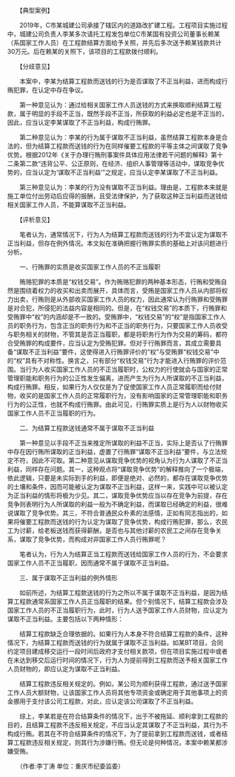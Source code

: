 　　【典型案例】

　　2019年，C市某城建公司承接了辖区内的道路改扩建工程。工程项目实施过程中，城建公司负责人李某多次请托工程发包单位C市某国有投资公司董事长赖某（系国家工作人员）在工程款结算方面给予关照，并先后多次送予赖某钱款共计30万元。后在赖某的关照下，该项目的工程款拨付顺利。

　　【分歧意见】

　　本案中，李某为结算工程款而送钱的行为是否谋取了不正当利益，进而构成行贿犯罪，在认定中存在争议。

　　第一种意见认为：通过给相关国家工作人员送钱的方式来换取顺利结算工程款，属于明显的手段不正当，既然手段不正当，所获取的利益必定也是不正当的，因此，应当认定李某谋取了不正当利益，构成行贿罪。

　　第二种意见认为：李某的行为属于谋取不正当利益，虽然结算工程款本身是合法的，但为结算工程款而送钱的行为在同样催要工程款的平等主体之间谋取了竞争优势。根据2012年《关于办理行贿刑事案件具体应用法律若干问题的解释》第十二条第二款“违背公平、公正原则，在经济、组织人事管理等活动中，谋取竞争优势的，应当认定为‘谋取不正当利益’”之规定，应当认定李某谋取了不正当利益。

　　第三种意见认为：李某的行为没有谋取不正当利益。理由是，工程款本来就是施工单位付出劳动后应得的报酬，且受法律保护，为了获取这种正当利益而送钱给相关国家工作人员，不能算谋取不正当利益。

　　【评析意见】

　　笔者认为，通常情况下，行为人为结算工程款而送钱的行为不宜认定为谋取不正当利益，但存在例外情况。本文拟在准确把握行贿罪实质的基础上对该问题进行分析。

　　一、行贿罪的实质是收买国家工作人员的不正当履职

　　贿赂犯罪的本质是“权钱交易”。作为贿赂犯罪的两种基本形态，行贿和受贿自然是围绕着权力的收买和出卖而展开，具体而言，受贿是国家工作人员从内部将权力出卖，行贿则是从外部收买国家工作人员的权力，因此通常认为行贿罪和受贿罪是对合犯，所侵犯的法益内容是相同的。但是，在“权钱交易”的本质下，行贿罪和受贿罪中“权”的内涵却是不一致的。受贿罪中，“权钱交易”的“权”是指国家工作人员的职务行为，包含正当的职务行为和不正当的职务行为，只要国家工作人员收受与职务相关的财物，不管其是否正当履职，都是将职务行为作为交易的筹码，都符合受贿罪的构成要件，应当认定为受贿犯罪。但对于行贿罪而言，其成立需要具备“谋取不正当利益”要件，这使得进入行贿罪评价的“权”与受贿罪“权钱交易”中的“权”具有不对称性。换言之，只有部分“权钱交易”行为才能进入行贿罪的评价范围。当行为人收买国家工作人员的不正当履职时，公权力的行使就会与国家的正常管理职能和职务行为的公正性发生偏离，进而产生为行为人所谋取的不正当利益，构成行贿罪。相反，如果行为人仅仅是为了促使国家工作人员正常履职而给付财物，收买的是国家工作人员的正常履职行为，没有影响国家的正常管理职能和职务行为的公正性，也就不构成行贿罪。由此可见，行贿罪实质上是行为人以财物收买国家工作人员不正当履职的行为。

　　二、为结算工程款送钱通常不属于谋取不正当利益

　　第一种意见以手段不正当来推定所谋取的利益不正当，实际上是否认了行贿罪中存在因行贿所谋取的正当利益，虚置了行贿罪“谋取不正当利益”要件，与立法规定不符，因此不可取。第二种意见从谋取竞争优势的视角认为行为人谋取了不正当利益，同样存在问题。其一，这种观点将“谋取竞争优势”的解释推向了一个极端，依此逻辑，只要是未实际到手的利益，即便是绝对、必然的，都存在谋取竞争优势的土壤和条件，因而可能被认定为谋取不正当利益，这样一来，实践中可以被认定为正当利益的情形将极为少见。其二，谋取竞争优势应当以存在竞争为前提，存在竞争则表明行为人所谋取的利益一般为不确定利益，而谋取已经确定的利益，很难说谋取了竞争优势。其三，不符合普通民众朴素的法感情，正如有同志指出的，如果将催要工程款而送钱的行为认定为谋取了竞争优势，构成行贿犯罪，那么，农民工为讨薪，给老板送钱而获得薪酬，是否也与其他讨薪的农民工之间存在竞争关系，谋取了竞争优势，而构成对非国家工作人员行贿罪呢？

　　笔者认为，行为人为结算正当工程款而送钱给国家工作人员的行为，不会要求国家工作人员不正当履职，因而通常不属于谋取不正当利益。

　　三、属于谋取不正当利益的例外情形

　　如前所述，为结算工程款送钱的行为之所以不属于谋取不正当利益，是因为结算工程款通常系国家工作人员正当履职的结果。但个别情况下，结算工程款会涉及国家工作人员的不正当履职行为，此时，行为人送予国家工作人员财物，应认定为谋取不正当利益。主要包括以下两种情形：

　　结算工程款缺乏合理依据的。如果行为人本身不符合结算工程款的条件，这种情况下，为结算工程款而送钱的行为就属于谋取不正当利益。如某BT项目，合同约定项目建成移交运行一段时间后政府才支付相关款项，但在项目实施过程中或者在未达到移交后运行时间的情况下，行为人为提前得到工程款而送予相关国家工作人员财物的，即应认定为谋取不正当利益。

　　结算工程款违反相关规定的。例如，某公司为顺利获得工程款，通过送予国家工作人员大额财物，让该国家工作人员将其他专项资金或确定用于其他事项上的资金挪用于支付该公司工程款，对此，应认定该公司谋取了不正当利益。

　　综上，李某若是在符合结算条件的情况下，出于不被拖延、顺利拿到工程款的目的，且结算工程款不违反相关规定，不应当认定其谋取了不正当利益，其行为不构成行贿。若其在不符合结算条件的情况下，为了提前拿到工程款而送钱，或者结算工程款违反相关规定，则其行为涉嫌行贿。但无论是何种情况，本案中赖某都涉嫌受贿。

　　（作者:李丁涛 单位：重庆市纪委监委）